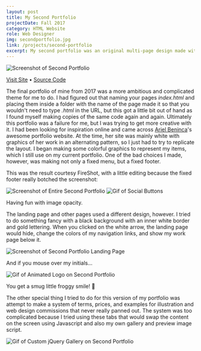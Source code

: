 ```yaml
---
layout: post
title: My Second Portfolio
projectDate: Fall 2017
category: HTML Website
role: Web Designer
img: secondportfolio.jpg
link: /projects/second-portfolio
excerpt: My second portfolio was an original multi-page design made with HTML, CSS, Bootstrap, and jQuery. I had fun trying to add creative flairs to this one. When the website loads, you must click an arrow to reveal my portfolio items and a minimalist white theme. I also made a handmade image toggler of example commissions. I might go back and implement Jekyll on this one to be more space-saving.
---
```


<img src="https://lizlorena.com/img/secondportfolio.png" alt="Screenshot of Second Portfolio" class="img-fluid"/>

<p class="caption"><a href="https://lizlorena.com/2017" target="_blank">Visit Site</a>  • <a href="https://github.com/lizberberena/2017" target="_blank">Source Code</a></p>

<p>The final portfolio of mine from 2017 was a more ambitious and complicated theme for me to do. I had figured out that naming your pages <em>index.html </em>and placing them inside a folder with the name of the page made it so that you wouldn't need to type <em>.html </em>in the URL, but this got a little bit out of hand as I found myself making copies of the same code again and again. Ultimately this portfolio was a failure for me, but I was trying to get more creative with it. I had been looking for inspiration online and came across <a href="http://arielbeninca.com" target="_blank" rel="nofollow">Ariel Beninca</a>'s awesome portfolio website. At the time, her site was mainly white with graphics of her work in an alternating pattern, so I just had to try to replicate the layout. I began making some colorful graphics to represent my items, which I still use on my current portfolio. One of the bad choices I made, however, was making not only a fixed menu, but a fixed footer.</p>

<p>This was the result courtesy FireShot, with a little editing because the fixed footer really botched the screenshot:</p>

<img src="https://lizlorena.com/img/portfoliolate20172.png" alt="Screenshot of Entire Second Portfolio" class="img-fluid"/>

<img src="https://lizlorena.com/img/smoooooth.gif" alt="Gif of Social Buttons" class="img-fluid"/>

<p class="caption">Having fun with image opacity.</p>

<p>The landing page and other pages used a different design, however. I tried to do something fancy with a black background with an inner white border and gold lettering. When you clicked on the white arrow, the landing page would hide, change the colors of my navigation links, and show my work page below it. </p>

<img src="https://lizlorena.com/img/portfoliolate2017.png" alt="Screenshot of Second Portfolio Landing Page" class="img-fluid"/>

<p>And if you mouse over my initials...</p>

<img src="https://lizlorena.com/img/LB.gif" alt="Gif of Animated Logo on Second Portfolio" class="img-fluid"/>

<p>You get a smug little froggy smile! 🐸 </p>

<p>The other special thing I tried to do for this version of my portfolio was attempt to make a system of terms, prices, and examples for illustration and web design commissions that never really panned out. The system was too complicated because I tried using these tabs that would swap the content on the screen using Javascript and also my own gallery and preview image script.</p>

<img src="https://lizlorena.com/img/newgallery.gif" alt="Gif of Custom jQuery Gallery on Second Portfolio" class="img-fluid"/>
